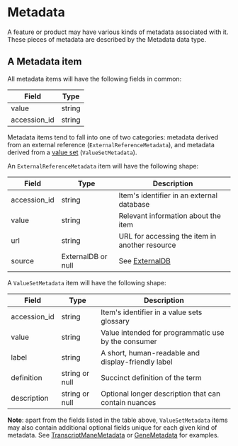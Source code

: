 # Metadata

A feature or product may have various kinds of metadata associated with it. These pieces of metadata are described by the Metadata data type.

## A Metadata item

All metadata items will have the following fields in common:

| Field        | Type                        
|--------------|-----------------------------
| value        | string
| accession_id | string

Metadata items tend to fall into one of two categories: metadata derived from an external reference (`ExternalReferenceMetadata`), and metadata derived from a [value set](./value_set.md) (`ValueSetMetadata`).

An `ExternalReferenceMetadata` item will have the following shape:

| Field          | Type                | Description |
|----------------|---------------------|-------------|
| accession_id   | string              | Item's identifier in an external database
| value          | string              | Relevant information about the item
| url            | string              | URL for accessing the item in another resource
| source         | ExternalDB or null  | See [ExternalDB](./external_db.md)

A `ValueSetMetadata` item will have the following shape:

| Field          | Type                       | Description |
|----------------|----------------------------|-------------|
| accession_id   | string                     | Item's identifier in a value sets glossary
| value          | string                     | Value intended for programmatic use by the consumer
| label          | string                     | A short, human-readable and display-friendly label
| definition     | string or null             | Succinct definition of the term
| description    | string or null             | Optional longer description that can contain nuances

**Note**: apart from the fields listed in the table above, `ValueSetMetadata` items may also contain additional optional fields unique for each given kind of metadata. See [TranscriptManeMetadata](./transcript_metadata.md) or [GeneMetadata](./gene_metadata.md) for examples.
